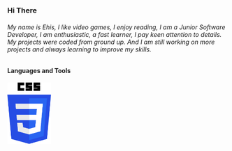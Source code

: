 ### Hi There

###### My name is Ehis, I like video games, I enjoy reading, I am a Junior Software Developer, I am enthusiastic, a fast learner, I pay keen attention to details. My projects were coded from ground up. And I am still working on more projects and always learning to improve my skills.

#### Languages and Tools
<!-- ![](./images/CSS3_logo.svg.png) -->
<img src="./images/CSS3_logo.svg.png" width=100>

